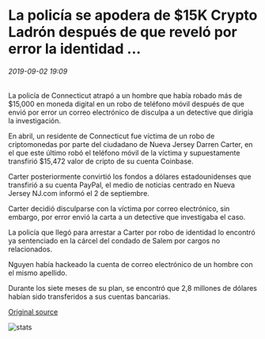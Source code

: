 # La policía se apodera de $15K Crypto Ladrón después de que reveló por error la identidad ...

###### 2019-09-02 19:09

La policía de Connecticut atrapó a un hombre que había robado más de $15,000 en moneda digital en un robo de teléfono móvil después de que envió por error un correo electrónico de disculpa a un detective que dirigía la investigación.

En abril, un residente de Connecticut fue víctima de un robo de criptomonedas por parte del ciudadano de Nueva Jersey Darren Carter, en el que este último robó el teléfono móvil de la víctima y supuestamente transfirió $15,472 valor de cripto de su cuenta Coinbase.

Carter posteriormente convirtió los fondos a dólares estadounidenses que transfirió a su cuenta PayPal, el medio de noticias centrado en Nueva Jersey NJ.com informó el 2 de septiembre.

Carter decidió disculparse con la víctima por correo electrónico, sin embargo, por error envió la carta a un detective que investigaba el caso.

La policía que llegó para arrestar a Carter por robo de identidad lo encontró ya sentenciado en la cárcel del condado de Salem por cargos no relacionados.

Nguyen había hackeado la cuenta de correo electrónico de un hombre con el mismo apellido.

Durante los siete meses de su plan, se encontró que 2,8 millones de dólares habían sido transferidos a sus cuentas bancarias.

[Original source](https://cointelegraph.com/news/police-seize-15k-crypto-thief-after-he-mistakenly-disclosed-identity)

![stats](https://c.statcounter.com/11760860/0/a89fa40b/1/ "stats")